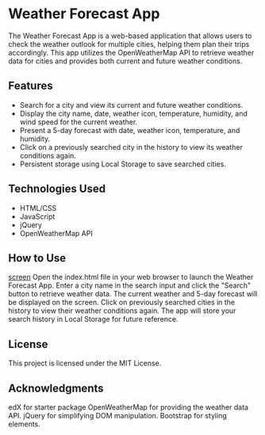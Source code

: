 # Weather Forecast App

The Weather Forecast App is a web-based application that allows users to check the weather outlook for multiple cities, helping them plan their trips accordingly. This app utilizes the OpenWeatherMap API to retrieve weather data for cities and provides both current and future weather conditions.

## Features

- Search for a city and view its current and future weather conditions.  
- Display the city name, date, weather icon, temperature, humidity, and wind speed for the current weather.  
- Present a 5-day forecast with date, weather icon, temperature, and humidity.  
- Click on a previously searched city in the history to view its weather conditions again.  
- Persistent storage using Local Storage to save searched cities.

## Technologies Used

- HTML/CSS
- JavaScript
- jQuery
- OpenWeatherMap API

## How to Use

[screen]("../../../assets/screen1.png")
Open the index.html file in your web browser to launch the Weather Forecast App.
Enter a city name in the search input and click the "Search" button to retrieve weather data.
The current weather and 5-day forecast will be displayed on the screen.
Click on previously searched cities in the history to view their weather conditions again.
The app will store your search history in Local Storage for future reference.

## License

This project is licensed under the MIT License.

## Acknowledgments

edX for starter package
OpenWeatherMap for providing the weather data API.
jQuery for simplifying DOM manipulation.
Bootstrap for styling elements.
